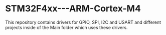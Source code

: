 # STM32F4xx---ARM-Cortex-M4
This repository contains drivers for GPIO, SPI, I2C and USART and different projects inside of the Main folder which uses these drivers.




